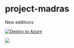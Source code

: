 # project-madras
New additions

[![Deploy to Azure](http://azuredeploy.net/deploybutton.png)](https://azuredeploy.net/)

<a href="http://armviz.io/#/?load=https://github.com/srpraveenkumar/project-madras/blob/master/azuredeploy.json" target="_blank">
    <img src="http://armviz.io/visualizebutton.png"/>
</a>
